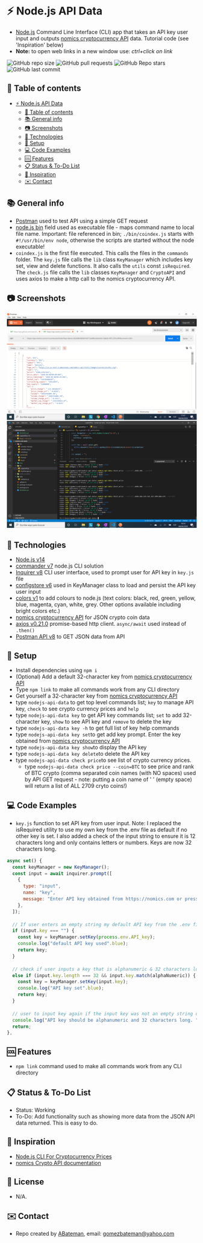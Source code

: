 # :zap: Node.js API Data

* [Node.js](https://nodejs.org/en/) Command Line Interface (CLI) app that takes an API key user input and outputs [nomics cryptocurrency API](https://nomics.com/) data. Tutorial code (see 'Inspiration' below)
* **Note:** to open web links in a new window use: _ctrl+click on link_

![GitHub repo size](https://img.shields.io/github/repo-size/AndrewJBateman/nodejs-api-data?style=plastic)
![GitHub pull requests](https://img.shields.io/github/issues-pr/AndrewJBateman/nodejs-api-data?style=plastic)
![GitHub Repo stars](https://img.shields.io/github/stars/AndrewJBateman/nodejs-api-data?style=plastic)
![GitHub last commit](https://img.shields.io/github/last-commit/AndrewJBateman/nodejs-api-data?style=plastic)

## :page_facing_up: Table of contents

* [:zap: Node.js API Data](#zap-nodejs-api-data)
  * [:page_facing_up: Table of contents](#page_facing_up-table-of-contents)
  * [:books: General info](#books-general-info)
  * [:camera: Screenshots](#camera-screenshots)
  * [:signal_strength: Technologies](#signal_strength-technologies)
  * [:floppy_disk: Setup](#floppy_disk-setup)
  * [:computer: Code Examples](#computer-code-examples)
  * [:cool: Features](#cool-features)
  * [:clipboard: Status & To-Do List](#clipboard-status--to-do-list)
  * [:clap: Inspiration](#clap-inspiration)
  * [:envelope: Contact](#envelope-contact)

## :books: General info

* [Postman](https://www.postman.com) used to test API using a simple GET request
* [node.js bin](https://docs.npmjs.com/files/package.json) field used as executable file - maps command name to local file name. Important: file referenced in bin; `./bin/coindex.js` starts with `#!/usr/bin/env node`, otherwise the scripts are started without the node executable!
* `coindex.js` is the first file executed. This calls the files in the `commands` folder. The `key.js` file calls the `lib` class `KeyManager` which includes key set, view and delete functions. It also calls the `utils` const `isRequired`. The `check.js` file calls the `lib` classes `KeyManager` and `CryptoAPI` and uses axios to make a http call to the nomics cryptocurrency API.

## :camera: Screenshots

![postman screenshot](./img/postman.png)
![nodejs screenshot](./img/crypto.png)

## :signal_strength: Technologies

* [Node.js v14](https://nodejs.org/es/)
* [commander v7](https://www.npmjs.com/package/commander) node.js CLI solution
* [Inquirer v8](https://www.npmjs.com/package/inquirer) CLI user interface, used to prompt user for API key in `key.js` file
* [configstore v6](https://www.npmjs.com/package/configstore) used in KeyManager class to load and persist the API key user input
* [colors v1](https://www.npmjs.com/package/colors) to add colours to node.js (text colors: black, red, green, yellow, blue, magenta, cyan, white, grey. Other options available including bright colors etc.)
* [nomics cryptocurrency API](https://p.nomics.com/cryptocurrency-bitcoin-api) for JSON crypto coin data
* [axios v0.21.0](https://www.npmjs.com/package/axios) promise-based http client. `async/await` used instead of `.then()`
* [Postman API v8](https://www.postman.com/downloads/) to GET JSON data from API

## :floppy_disk: Setup

* Install dependencies using `npm i`
* (Optional) Add a default 32-character key from [nomics cryptocurrency API](https://nomics.com/)
* Type `npm link` to make all commands work from any CLI directory
* Get yourself a 32-character key from [nomics cryptocurrency API](https://nomics.com/)
* type `nodejs-api-data` to get top level commands list; `key` to manage API key, `check` to see crypto currency prices and `help`
* type `nodejs-api-data key` to get API key commands list; `set` to add 32-character key, `show` to see API key and `remove` to delete the key
* type `nodejs-api-data key -h` to get full list of key help commands
* type `nodejs-api-data key set`to get add key prompt. Enter the key obtained from [nomics cryptocurrency API](https://nomics.com/)
* type `nodejs-api-data key show`to display the API key
* type `nodejs-api-data key delete`to delete the API key
* type `nodejs-api-data check price`to see list of crypto currency prices.
  * type `nodejs-api-data check price --coin=BTC` to see price and rank of BTC crypto (comma separated coin names (with NO spaces) used by API GET request - note: putting a coin name of ' ' (empty space) will return a list of ALL 2709 cryto coins!)

## :computer: Code Examples

* `key.js` function to set API key from user input. Note: I replaced the isRequired utility to use my own key from the .env file as default if no other key is set. I also added a check of the input string to ensure it is 12 characters long and only contains letters or numbers. Keys are now 32 characters long.

```javascript
async set() {
  const keyManager = new KeyManager();
  const input = await inquirer.prompt([
    {
      type: "input",
      name: "key",
      message: "Enter API key obtained from https://nomics.com or press ENTER to use default API key. ".green
    },
  ]);

  // If user enters an empty string my default API key from the .env file is used
  if (input.key === "") {
    const key = keyManager.setKey(process.env.API_key);
    console.log("default API key used".blue);
    return key;
  }

  // check if user inputs a key that is alphanumeric & 32 characters long
  else if (input.key.length === 32 && input.key.match(alphaNumeric)) {
    const key = keyManager.setKey(input.key);
    console.log("API key set".blue);
    return key;
  }

  // user to input key again if the input key was not an empty string or it was not 32 characters long
  console.log("API key should be alphanumeric and 32 characters long. ".red + "Try again.".blue);
  return;
},
```

## :cool: Features

* `npm link` command used to make all commands work from any CLI directory

## :clipboard: Status & To-Do List

* Status: Working
* To-Do: Add functionality such as showing more data from the JSON API data returned. This is easy to do.

## :clap: Inspiration

* [Node.js CLI For Cryptocurrency Prices](https://www.youtube.com/watch?v=-6OAHsde15E)
* [nomics Crypto API documentation](http://docs.nomics.com/#operation/getCurrenciesTicker)


## :file_folder: License

* N/A.

## :envelope: Contact

* Repo created by [ABateman](https://github.com/AndrewJBateman), email: gomezbateman@yahoo.com
